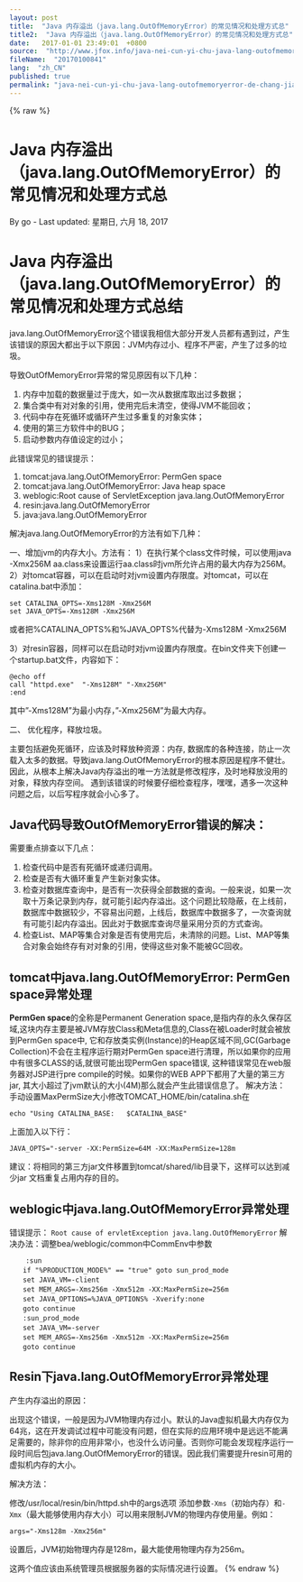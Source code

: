 ```yaml
---
layout: post
title:  "Java 内存溢出（java.lang.OutOfMemoryError）的常见情况和处理方式总"
title2:  "Java 内存溢出（java.lang.OutOfMemoryError）的常见情况和处理方式总"
date:   2017-01-01 23:49:01  +0800
source:  "http://www.jfox.info/java-nei-cun-yi-chu-java-lang-outofmemoryerror-de-chang-jian-qing-kuang-he-chu-l.html"
fileName:  "20170100841"
lang:  "zh_CN"
published: true
permalink: "java-nei-cun-yi-chu-java-lang-outofmemoryerror-de-chang-jian-qing-kuang-he-chu-l.html"
---
```

{% raw %}
# Java 内存溢出（java.lang.OutOfMemoryError）的常见情况和处理方式总 

By go - Last updated: 星期日, 六月 18, 2017

# Java 内存溢出（java.lang.OutOfMemoryError）的常见情况和处理方式总结

java.lang.OutOfMemoryError这个错误我相信大部分开发人员都有遇到过，产生该错误的原因大都出于以下原因：JVM内存过小、程序不严密，产生了过多的垃圾。

导致OutOfMemoryError异常的常见原因有以下几种：

1. 内存中加载的数据量过于庞大，如一次从数据库取出过多数据；
2. 集合类中有对对象的引用，使用完后未清空，使得JVM不能回收；
3. 代码中存在死循环或循环产生过多重复的对象实体；
4. 使用的第三方软件中的BUG；
5. 启动参数内存值设定的过小；

此错误常见的错误提示：

1. tomcat:java.lang.OutOfMemoryError: PermGen space
2. tomcat:java.lang.OutOfMemoryError: Java heap space
3. weblogic:Root cause of ServletException java.lang.OutOfMemoryError
4. resin:java.lang.OutOfMemoryError
5. java:java.lang.OutOfMemoryError

解决java.lang.OutOfMemoryError的方法有如下几种：

一、增加jvm的内存大小。方法有： 1）在执行某个class文件时候，可以使用java -Xmx256M aa.class来设置运行aa.class时jvm所允许占用的最大内存为256M。 2）对tomcat容器，可以在启动时对jvm设置内存限度。对tomcat，可以在catalina.bat中添加：

    set CATALINA_OPTS=-Xms128M -Xmx256M
    set JAVA_OPTS=-Xms128M -Xmx256M
    

或者把%CATALINA_OPTS%和%JAVA_OPTS%代替为-Xms128M -Xmx256M

3）对resin容器，同样可以在启动时对jvm设置内存限度。在bin文件夹下创建一个startup.bat文件，内容如下：

    @echo off
    call "httpd.exe"  "-Xms128M" "-Xmx256M"
    :end
    

其中”-Xms128M”为最小内存，”-Xmx256M”为最大内存。

二、 优化程序，释放垃圾。

主要包括避免死循环，应该及时释放种资源：内存, 数据库的各种连接，防止一次载入太多的数据。导致java.lang.OutOfMemoryError的根本原因是程序不健壮。因此，从根本上解决Java内存溢出的唯一方法就是修改程序，及时地释放没用的对象，释放内存空间。 遇到该错误的时候要仔细检查程序，嘿嘿，遇多一次这种问题之后，以后写程序就会小心多了。

## Java代码导致OutOfMemoryError错误的解决：

需要重点排查以下几点：

1. 检查代码中是否有死循环或递归调用。
2. 检查是否有大循环重复产生新对象实体。
3. 检查对数据库查询中，是否有一次获得全部数据的查询。一般来说，如果一次取十万条记录到内存，就可能引起内存溢出。这个问题比较隐蔽，在上线前，数据库中数据较少，不容易出问题，上线后，数据库中数据多了，一次查询就有可能引起内存溢出。因此对于数据库查询尽量采用分页的方式查询。
4. 检查List、MAP等集合对象是否有使用完后，未清除的问题。List、MAP等集合对象会始终存有对对象的引用，使得这些对象不能被GC回收。

## tomcat中java.lang.OutOfMemoryError: PermGen space异常处理

**PermGen space**的全称是Permanent Generation space,是指内存的永久保存区域,这块内存主要是被JVM存放Class和Meta信息的,Class在被Loader时就会被放到PermGen space中, 它和存放类实例(Instance)的Heap区域不同,GC(Garbage Collection)不会在主程序运行期对PermGen space进行清理，所以如果你的应用中有很多CLASS的话,就很可能出现PermGen space错误, 这种错误常见在web服务器对JSP进行pre compile的时候。如果你的WEB APP下都用了大量的第三方jar, 其大小超过了jvm默认的大小(4M)那么就会产生此错误信息了。 解决方法： 手动设置MaxPermSize大小修改TOMCAT_HOME/bin/catalina.sh在

    echo "Using CATALINA_BASE:   $CATALINA_BASE"
    

上面加入以下行：

    JAVA_OPTS="-server -XX:PermSize=64M -XX:MaxPermSize=128m
    

建议：将相同的第三方jar文件移置到tomcat/shared/lib目录下，这样可以达到减少jar 文档重复占用内存的目的。

## weblogic中java.lang.OutOfMemoryError异常处理

错误提示： `Root cause of ervletException java.lang.OutOfMemoryError` 解决办法：调整bea/weblogic/common中CommEnv中参数

        :sun
    　　if "%PRODUCTION_MODE%" == "true" goto sun_prod_mode
    　　set JAVA_VM=-client
    　　set MEM_ARGS=-Xms256m -Xmx512m -XX:MaxPermSize=256m
    　　set JAVA_OPTIONS=%JAVA_OPTIONS% -Xverify:none
    　　goto continue
    　　:sun_prod_mode
    　　set JAVA_VM=-server
    　　set MEM_ARGS=-Xms256m -Xmx512m -XX:MaxPermSize=256m
    　　goto continue
    

## Resin下java.lang.OutOfMemoryError异常处理

产生内存溢出的原因：

出现这个错误，一般是因为JVM物理内存过小。默认的Java虚拟机最大内存仅为64兆，这在开发调试过程中可能没有问题，但在实际的应用环境中是远远不能满足需要的，除非你的应用非常小，也没什么访问量。否则你可能会发现程序运行一段时间后包java.lang.OutOfMemoryError的错误。因此我们需要提升resin可用的虚拟机内存的大小。

解决方法：

修改/usr/local/resin/bin/httpd.sh中的args选项 添加参数`-Xms`（初始内存）和`-Xmx`（最大能够使用内存大小）可以用来限制JVM的物理内存使用量。例如：

    args="-Xms128m -Xmx256m"
    

设置后，JVM初始物理内存是128m，最大能使用物理内存为256m。

这两个值应该由系统管理员根据服务器的实际情况进行设置。
{% endraw %}